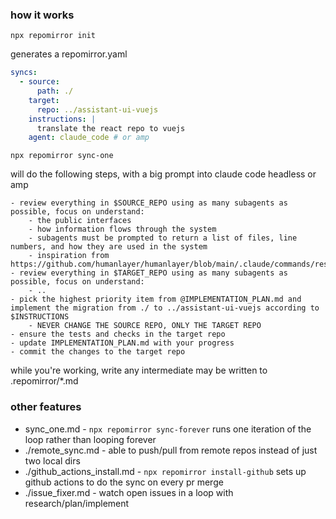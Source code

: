 

### how it works

```
npx repomirror init 
```


generates a repomirror.yaml

```yaml
syncs:
  - source:
      path: ./
    target:
      repo: ../assistant-ui-vuejs
    instructions: |
      translate the react repo to vuejs
    agent: claude_code # or amp
```

```
npx repomirror sync-one
```

will do the following steps, with a big prompt into claude code headless or amp

```
- review everything in $SOURCE_REPO using as many subagents as possible, focus on understand:
    - the public interfaces
    - how information flows through the system
    - subagents must be prompted to return a list of files, line numbers, and how they are used in the system
    - inspiration from https://github.com/humanlayer/humanlayer/blob/main/.claude/commands/research_codebase.md
- review everything in $TARGET_REPO using as many subagents as possible, focus on understand:
    - ..
- pick the highest priority item from @IMPLEMENTATION_PLAN.md and implement the migration from ./ to ../assistant-ui-vuejs according to $INSTRUCTIONS
    - NEVER CHANGE THE SOURCE REPO, ONLY THE TARGET REPO
- ensure the tests and checks in the target repo
- update IMPLEMENTATION_PLAN.md with your progress
- commit the changes to the target repo 
```

while you're working, write any intermediate may be written to .repomirror/*.md

### other features

- sync_one.md - `npx repomirror sync-forever` runs one iteration of the loop rather than looping forever
- ./remote_sync.md - able to push/pull from remote repos instead of just two local dirs
- ./github_actions_install.md - `npx repomirror install-github` sets up github actions to do the sync on every pr merge
- ./issue_fixer.md - watch open issues in a loop  with research/plan/implement

